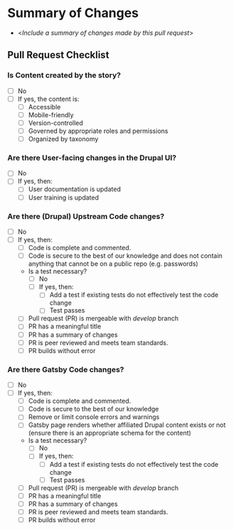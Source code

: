 # Summary of Changes
- <*Include a summary of changes made by this pull request*>

## Pull Request Checklist

### Is Content created by the story?
- [ ] No
- [ ] If yes, the content is:
   - [ ] Accessible
   - [ ] Mobile-friendly
   - [ ] Version-controlled
   - [ ] Governed by appropriate roles and permissions
   - [ ] Organized by taxonomy

### Are there User-facing changes in the Drupal UI?
- [ ] No
- [ ] If yes, then:
   - [ ] User documentation is updated
   - [ ] User training is updated

### Are there (Drupal) Upstream Code changes?
- [ ] No
- [ ] If yes, then:
   - [ ] Code is complete and commented.
   - [ ] Code is secure to the best of our knowledge and does not contain anything that cannot be on a public repo (e.g. passwords)
   - Is a test necessary?
      - [ ] No
      - [ ] If yes, then:
         - [ ] Add a test if existing tests do not effectively test the code change
         - [ ] Test passes
   - [ ] Pull request (PR) is mergeable with *develop* branch
   - [ ] PR has a meaningful title
   - [ ] PR has a summary of changes
   - [ ] PR is peer reviewed and meets team standards.
   - [ ] PR builds without error

### Are there Gatsby Code changes?
- [ ] No
- [ ] If yes, then:
   - [ ] Code is complete and commented.
   - [ ] Code is secure to the best of our knowledge
   - [ ] Remove or limit console errors and warnings
   - [ ] Gatsby page renders whether affiliated Drupal content exists or not (ensure there is an appropriate schema for the content)
   - Is a test necessary?
      - [ ] No
      - [ ] If yes, then:
         - [ ] Add a test if existing tests do not effectively test the code change
         - [ ] Test passes
   - [ ] Pull request (PR) is mergeable with *develop* branch
   - [ ] PR has a meaningful title
   - [ ] PR has a summary of changes
   - [ ] PR is peer reviewed and meets team standards.
   - [ ] PR builds without error